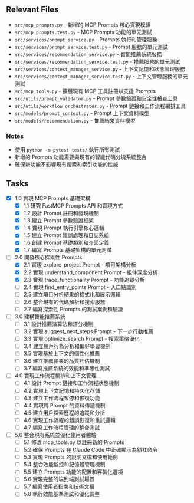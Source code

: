 ## Relevant Files

- `src/mcp_prompts.py` - 新增的 MCP Prompts 核心實現模組
- `src/mcp_prompts.test.py` - MCP Prompts 功能的單元測試
- `src/services/prompt_service.py` - Prompts 執行和管理服務
- `src/services/prompt_service.test.py` - Prompt 服務的單元測試
- `src/services/recommendation_service.py` - 智能推薦系統服務
- `src/services/recommendation_service.test.py` - 推薦服務的單元測試
- `src/services/context_manager_service.py` - 上下文記憶和狀態管理服務
- `src/services/context_manager_service.test.py` - 上下文管理服務的單元測試
- `src/mcp_tools.py` - 擴展現有 MCP 工具註冊以支援 Prompts
- `src/utils/prompt_validator.py` - Prompt 參數驗證和安全性檢查工具
- `src/utils/workflow_orchestrator.py` - Prompt 鏈接和工作流程編排工具
- `src/models/prompt_context.py` - Prompt 上下文資料模型
- `src/models/recommendation.py` - 推薦結果資料模型

### Notes

- 使用 `python -m pytest tests/` 執行所有測試
- 新增的 Prompts 功能需要與現有的智能代碼分塊系統整合
- 確保新功能不影響現有搜索和索引功能的性能

## Tasks

- [x] 1.0 實現 MCP Prompts 基礎架構
  - [x] 1.1 研究 FastMCP Prompts API 和實現方式
  - [x] 1.2 設計 Prompt 註冊和發現機制
  - [x] 1.3 建立 Prompt 參數驗證框架
  - [x] 1.4 實現 Prompt 執行引擎核心邏輯
  - [x] 1.5 建立 Prompt 錯誤處理和日誌系統
  - [x] 1.6 創建 Prompt 基礎類別和介面定義
  - [x] 1.7 編寫 Prompts 基礎架構的單元測試

- [ ] 2.0 開發核心探索性 Prompts
  - [x] 2.1 實現 explore_project Prompt - 項目架構分析
  - [x] 2.2 實現 understand_component Prompt - 組件深度分析
  - [x] 2.3 實現 trace_functionality Prompt - 功能追蹤分析
  - [ ] 2.4 實現 find_entry_points Prompt - 入口點識別
  - [ ] 2.5 建立項目分析結果的格式化和展示邏輯
  - [ ] 2.6 整合現有的代碼解析和搜索服務
  - [ ] 2.7 編寫探索性 Prompts 的測試案例和驗證

- [ ] 3.0 建構智能推薦系統
  - [ ] 3.1 設計推薦演算法和評分機制
  - [ ] 3.2 實現 suggest_next_steps Prompt - 下一步行動推薦
  - [ ] 3.3 實現 optimize_search Prompt - 搜索策略優化
  - [ ] 3.4 建立用戶行為分析和偏好學習機制
  - [ ] 3.5 實現基於上下文的個性化推薦
  - [ ] 3.6 建立推薦結果的品質評估機制
  - [ ] 3.7 編寫推薦系統的效能和準確性測試

- [ ] 4.0 實現工作流程編排和上下文管理
  - [ ] 4.1 設計 Prompt 鏈接和工作流程狀態機制
  - [ ] 4.2 實現上下文記憶和持久化存儲
  - [ ] 4.3 建立工作流程暫停和恢復功能
  - [ ] 4.4 實現跨 Prompt 的資料傳遞機制
  - [ ] 4.5 建立用戶探索歷程的追蹤和分析
  - [ ] 4.6 實現工作流程的錯誤恢復和重試邏輯
  - [ ] 4.7 編寫工作流程管理的整合測試

- [ ] 5.0 整合現有系統並優化使用者體驗
  - [ ] 5.1 修改 mcp_tools.py 以註冊新的 Prompts
  - [ ] 5.2 確保 Prompts 在 Claude Code 中正確顯示為斜杠命令
  - [ ] 5.3 實現 Prompts 的說明文檔和使用範例
  - [ ] 5.4 整合效能監控和記憶體管理機制
  - [ ] 5.5 建立 Prompts 功能的配置和客製化選項
  - [ ] 5.6 實現完整的端到端測試場景
  - [ ] 5.7 編寫使用者指南和技術文檔
  - [ ] 5.8 執行效能基準測試和優化調整